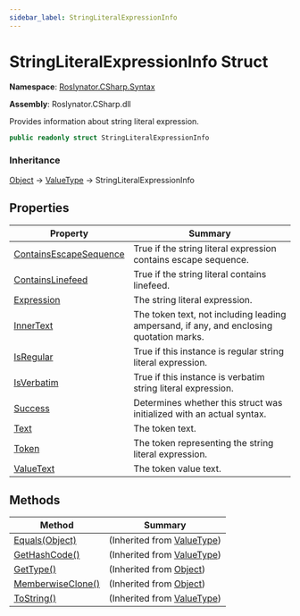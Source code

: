 ```yaml
---
sidebar_label: StringLiteralExpressionInfo
---
```


# StringLiteralExpressionInfo Struct

**Namespace**: [Roslynator.CSharp.Syntax](../index.md)

**Assembly**: Roslynator\.CSharp\.dll

  
Provides information about string literal expression\.

```csharp
public readonly struct StringLiteralExpressionInfo
```

### Inheritance

[Object](https://docs.microsoft.com/en-us/dotnet/api/system.object) &#x2192; [ValueType](https://docs.microsoft.com/en-us/dotnet/api/system.valuetype) &#x2192; StringLiteralExpressionInfo

## Properties

| Property | Summary |
| -------- | ------- |
| [ContainsEscapeSequence](ContainsEscapeSequence/index.md) | True if the string literal expression contains escape sequence\. |
| [ContainsLinefeed](ContainsLinefeed/index.md) | True if the string literal contains linefeed\. |
| [Expression](Expression/index.md) | The string literal expression\. |
| [InnerText](InnerText/index.md) | The token text, not including leading ampersand, if any, and enclosing quotation marks\. |
| [IsRegular](IsRegular/index.md) | True if this instance is regular string literal expression\. |
| [IsVerbatim](IsVerbatim/index.md) | True if this instance is verbatim string literal expression\. |
| [Success](Success/index.md) | Determines whether this struct was initialized with an actual syntax\. |
| [Text](Text/index.md) | The token text\. |
| [Token](Token/index.md) | The token representing the string literal expression\. |
| [ValueText](ValueText/index.md) | The token value text\. |

## Methods

| Method | Summary |
| ------ | ------- |
| [Equals(Object)](https://docs.microsoft.com/en-us/dotnet/api/system.valuetype.equals) |  \(Inherited from [ValueType](https://docs.microsoft.com/en-us/dotnet/api/system.valuetype)\) |
| [GetHashCode()](https://docs.microsoft.com/en-us/dotnet/api/system.valuetype.gethashcode) |  \(Inherited from [ValueType](https://docs.microsoft.com/en-us/dotnet/api/system.valuetype)\) |
| [GetType()](https://docs.microsoft.com/en-us/dotnet/api/system.object.gettype) |  \(Inherited from [Object](https://docs.microsoft.com/en-us/dotnet/api/system.object)\) |
| [MemberwiseClone()](https://docs.microsoft.com/en-us/dotnet/api/system.object.memberwiseclone) |  \(Inherited from [Object](https://docs.microsoft.com/en-us/dotnet/api/system.object)\) |
| [ToString()](https://docs.microsoft.com/en-us/dotnet/api/system.valuetype.tostring) |  \(Inherited from [ValueType](https://docs.microsoft.com/en-us/dotnet/api/system.valuetype)\) |

